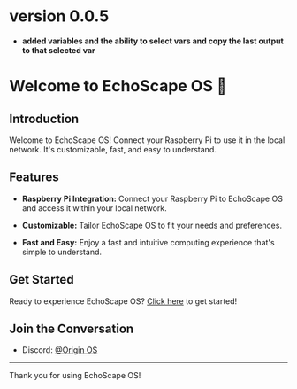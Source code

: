 # version 0.0.5

- **added variables and the ability to select vars and copy the last output to that selected var**

# Welcome to EchoScape OS 🚀

## Introduction

Welcome to EchoScape OS! Connect your Raspberry Pi to use it in the local network. It's customizable, fast, and easy to understand.

## Features

- **Raspberry Pi Integration:** Connect your Raspberry Pi to EchoScape OS and access it within your local network.
  
- **Customizable:** Tailor EchoScape OS to fit your needs and preferences.
  
- **Fast and Easy:** Enjoy a fast and intuitive computing experience that's simple to understand.

## Get Started

Ready to experience EchoScape OS? [Click here](https://echoscape-os.onrender.com) to get started!

## Join the Conversation

- Discord: [@Origin OS](https://discord.gg/KjQg8NnX)
---

Thank you for using EchoScape OS!
